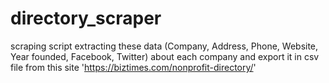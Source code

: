 # directory_scraper

scraping script extracting these data (Company, Address, Phone, Website, Year founded, Facebook, Twitter) about each company
and export it in csv file
from this site 'https://biztimes.com/nonprofit-directory/'
